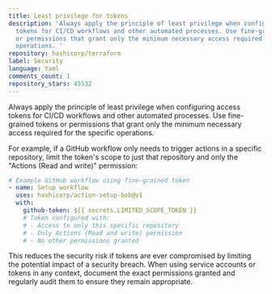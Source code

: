 ```yaml
---
title: Least privilege for tokens
description: 'Always apply the principle of least privilege when configuring access
  tokens for CI/CD workflows and other automated processes. Use fine-grained tokens
  or permissions that grant only the minimum necessary access required for the specific
  operations. '
repository: hashicorp/terraform
label: Security
language: Yaml
comments_count: 1
repository_stars: 45532
---
```


Always apply the principle of least privilege when configuring access tokens for CI/CD workflows and other automated processes. Use fine-grained tokens or permissions that grant only the minimum necessary access required for the specific operations. 

For example, if a GitHub workflow only needs to trigger actions in a specific repository, limit the token's scope to just that repository and only the "Actions (Read and write)" permission:

```yaml
# Example GitHub workflow using fine-grained token
- name: Setup workflow
  uses: hashicorp/action-setup-bob@v1
  with:
    github-token: ${{ secrets.LIMITED_SCOPE_TOKEN }}
    # Token configured with:
    # - Access to only this specific repository
    # - Only Actions (Read and write) permission
    # - No other permissions granted
```

This reduces the security risk if tokens are ever compromised by limiting the potential impact of a security breach. When using service accounts or tokens in any context, document the exact permissions granted and regularly audit them to ensure they remain appropriate.